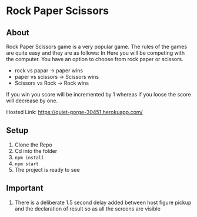 # Rock Paper Scissors

## About 
Rock Paper Scissors game is a very popular game. The rules of the games are quite easy and they are as follows:
In Here you will be competing with the computer. 
You have an option to choose from rock paper or scissors. 
- rock vs papar -> paper wins
- paper vs scissors -> Scissors wins
- Scissors vs Rock -> Rock wins 

If you win you score will be incremented by 1 whereas if you loose the score will decrease by one.

Hosted Link:  https://quiet-gorge-30451.herokuapp.com/

## Setup
1. Clone the Repo
2. Cd into the folder
3. `npm install`
4.  `npm start`
5. The project is ready to see

## Important
1. There is a deliberate 1.5 second delay added between host figure pickup and the declaration of result so as all the screens are visible

